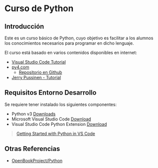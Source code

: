# Curso de Python

## Introducción
Este es un curso básico de Python, cuyo objetivo es facilitar a los alumnos los conocimientos necesarios para programar en dicho lenguaje.

El curso está basado en varios contenidos disponibles en internet:
- [Visual Studio Code Tutorial](https://code.visualstudio.com/docs/python/python-tutorial)
- [py4.com](https://www.py4e.com/)
  - [Repositorio en Github](https://github.com/csev/py4e)
- [Jerry Pussinen - Tutorial](https://github.com/jerry-git/learn-python3)

## Requisitos Entorno Desarrollo
Se requiere tener instalado los siguientes componentes:
- Python v3 [Downloads](https://www.python.org/downloads/)
- Microsoft Visual Studio Code [Download](https://code.visualstudio.com/)
- Visual Studio Code Python Extension [Download](https://marketplace.visualstudio.com/items?itemName=ms-python.python)

> [Getting Started with Python in VS Code](https://code.visualstudio.com/docs/python/python-tutorial#_prerequisites)

## Otras Referencias

- [OpenBookProject/Python](http://openbookproject.net/thinkcs/python/english3e/)

